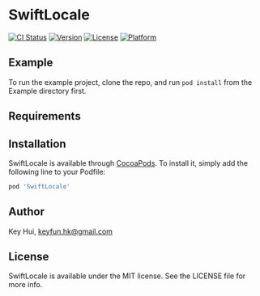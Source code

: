 # SwiftLocale

[![CI Status](https://img.shields.io/travis/keyfun/SwiftLocale.svg?style=flat)](https://travis-ci.org/keyfun/SwiftLocale)
[![Version](https://img.shields.io/cocoapods/v/SwiftLocale.svg?style=flat)](https://cocoapods.org/pods/SwiftLocale)
[![License](https://img.shields.io/cocoapods/l/SwiftLocale.svg?style=flat)](https://cocoapods.org/pods/SwiftLocale)
[![Platform](https://img.shields.io/cocoapods/p/SwiftLocale.svg?style=flat)](https://cocoapods.org/pods/SwiftLocale)

## Example

To run the example project, clone the repo, and run `pod install` from the Example directory first.

## Requirements

## Installation

SwiftLocale is available through [CocoaPods](https://cocoapods.org). To install
it, simply add the following line to your Podfile:

```ruby
pod 'SwiftLocale'
```

## Author

Key Hui, keyfun.hk@gmail.com

## License

SwiftLocale is available under the MIT license. See the LICENSE file for more info.
